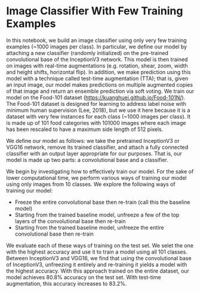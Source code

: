 # Image Classifier With Few Training Examples

In this notebook, we build an image classifier using only very few training examples (~1000 images per class). In particular, we define our model by attaching a new classifier (randomly initialized) on the pre-trained convolutional base of the InceptionV3 network. This model is then trained on images with real-time augmentations (e.g. rotation, shear, zoom, width and height shifts, horizontal flip). In addition, we make prediction using this model with a technique called test-time augmentation (TTA); that is, given an input image, our model makes predictions on multiple augmented copies of that image and return an ensemble prediction via soft voting. We train our model on the Food-101 dataset (https://kuanghuei.github.io/Food-101N/). The Food-101 dataset is designed for learning to address label noise with minimum human supervision (Lee, 2018), but we use it here because it is a dataset with very few instances for each class (~1000 images per class). It is made up of 101 food categories with 101000 images where each image has been rescaled to have a maximum side length of 512 pixels.

We define our model as follows: we take the pretrained InceptionV3 or VGG16 network, remove its trained classifier, and attach a fully connected classifier with an output layer appropriate for our purposes. That is, our model is made up two parts: a convolutional base and a classifier.

We begin by investigating how to effectively train our model. For the sake of lower computational time, we perform various ways of training our model using only images from 10 classes. We explore the following ways of training our model:

- Freeze the entire convolutional base then re-train (call this the baseline model)
- Starting from the trained baseline model, unfreeze a few of the top layers of the convolutional base then re-train
- Starting from the trained baseline model, unfreeze the entire convolutional base then re-train

We evaluate each of these ways of training on the test set. We selet the one with the highest accuracy and use it to train a model using all 101 classes. Between InceptionV3 and VGG16, we find that using the convolutional base of InceptionV3, unfreezing it entirely and re-training it yields a model with the highest accuracy. With this approach trained on the entire dataset, our model achieves 80.8% accuracy on the test set. With test-time augmentation, this accuracy increases to 83.2%.
